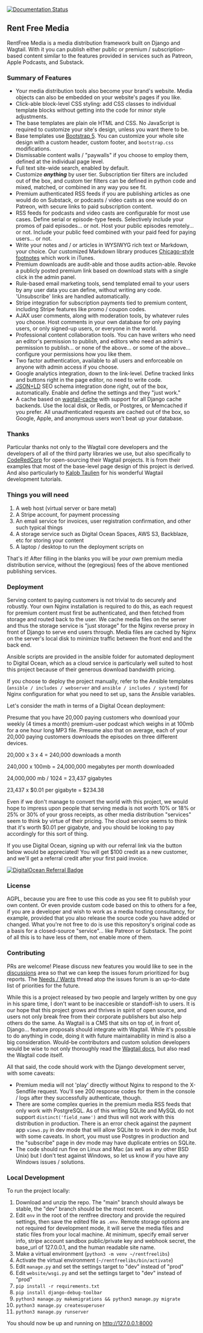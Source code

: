[![Documentation Status](https://readthedocs.org/projects/rentfreemedia/badge/?version=latest)](https://rentfreemedia.readthedocs.io/en/latest/?badge=latest)

## Rent Free Media

RentFree Media is a media distribution framework built on Django and Wagtail. With it you can publish either public or premium / subscription-based content similar to the features provided in services such as Patreon, Apple Podcasts, and Substack.

### Summary of Features

* Your media distribution tools also become your brand's website. Media objects can also be embedded on your website's pages if you like.
* Click-able block-level CSS styling: add CSS classes to individual template blocks without getting into the code for minor style adjustments.
* The base templates are plain ole HTML and CSS. No JavaScript is required to customize your site's design, unless you want there to be.
* Base templates use [Bootstrap 5](https://getbootstrap.com/docs/5.0/getting-started/introduction/). You can customize your whole site design with a custom header, custom footer, and `bootstrap.css` modifications.
* Dismissable content walls / "paywalls" if you choose to employ them, defined at the individual page level.
* Full text site-wide search, enabled by default.
* Customize ***anything*** by user tier. Subscription tier filters are included out of the box, and custom tier filters can be defined in python code and mixed, matched, or combined in any way you see fit.
* Premium authenticated RSS feeds if you are publishing articles as one would do on Substack, or podcasts / video casts as one would do on Patreon, with secure links to paid subscription content.
* RSS feeds for podcasts and video casts are configurable for most use cases. Define serial or episode-type feeds. Selectively include your promos of paid episodes... or not. Host your public episodes remotely... or not. Include your public feed combined with your paid feed for paying users... or not.
* Write your notes and / or articles in WYSIWYG rich text or Markdown, your choice. Our customized Markdown library produces [Chicago-style footnotes](https://www.chicagomanualofstyle.org/tools_citationguide.html) which work in iTunes.
* Premium downloads are audit-able and those audits action-able. Revoke a publicly posted premium link based on download stats with a single click in the admin panel.
* Rule-based email marketing tools, send templated email to your users by any user data you can define, without writing any code. 'Unsubscribe' links are handled automatically.
* Stripe integration for subscription payments tied to premium content, including Stripe features like promo / coupon codes.
* AJAX user comments, along with moderation tools, by whatever rules you choose.  Host comments in your own database for only paying users, or only signed-up users, or everyone in the world.
* Professional content collaboration tools. You can have writers who need an editor's permission to publish, and editors who need an admin's permission to publish... or none of the above... or some of the above... configure your permissions how you like them.
* Two factor authentication, available to all users and enforceable on anyone with admin access if you choose.
* Google analytics integration, down to the link-level. Define tracked links and buttons right in the page editor, no need to write code.
* [JSON+LD](https://json-ld.org/) SEO schema integration done right, out of the box, automatically.  Enable and define the settings and they "just work."
* A cache based on [wagtail-cache](https://docs.coderedcorp.com/wagtail-cache/) with support for all Django cache backends. Use the local disk, or Redis, or Postgres, or Memcached if you prefer. All unauthenticated requests are cached out of the box, so Google, Apple, and anonymous users won't beat up your database.

### Thanks
 
Particular thanks not only to the Wagtail core developers and the developers of all of the third party libraries we use, but also specifically to [CodeRedCorp](https://www.coderedcorp.com) for open-sourcing their Wagtail projects. It is from their examples that most of the base-level page design of this project is derived. And also particularly to [Kalob Taulien](https://github.com/KalobTaulien) for his wonderful Wagtail development tutorials. 

### Things you will need

1. A web host (virtual server or bare metal)
2. A Stripe account, for payment processing
3. An email service for invoices, user registration confirmation, and other such typical things
4. A storage service such as Digital Ocean Spaces, AWS S3, Backblaze, etc for storing your content
5. A laptop / desktop to run the deployment scripts on

That's it!  After filling in the blanks you will be *your own* premium media distribution service, without the (egregious) fees of the above mentioned publishing services.

### Deployment

Serving content to paying customers is not trivial to do securely and robustly. Your own Nginx installation is required to do this, as each request for premium content must first be authenticated, and then fetched from storage and routed back to the user. We cache media files on the server and thus the storage service is "just storage" for the Nginx reverse proxy in front of Django to serve end users through.  Media files are cached by Nginx on the server's local disk to minimize traffic between the front end and the back end. 

Ansible scripts are provided in the ansible folder for automated deployment to Digital Ocean, which as a cloud service is particularly well suited to host this project because of their generous download bandwidth pricing.

If you choose to deploy the project manually, refer to the Ansible templates (`ansible / includes / webserver` and `ansible / includes / systemd`) for Nginx configuration for what you need to set up, sans the Ansible variables. 

Let's consider the math in terms of a Digital Ocean deployment:

Presume that you have 20,000 paying customers who download your weekly (4 times a month) premium-user podcast which weighs in at 100mb for a one hour long MP3 file.  Presume also that on average, each of your 20,000 paying customers downloads the episodes on three different devices.

20,000 x 3 x 4 = 240,000 downloads a month

240,000 x 100mb = 24,000,000 megabytes per month downloaded

24,000,000 mb / 1024 = 23,437 gigabytes

23,437 x $0.01 per gigabyte = $234.38

Even if we don't manage to convert the world with this project, we would hope to impress upon people that serving media is not worth 10% or 18% or 25% or 30% of your gross receipts, as other media distribution "services" seem to think by virtue of their pricing. The cloud service seems to think that it's worth $0.01 per gigabyte, and you should be looking to pay accordingly for this sort of thing.

If you use Digital Ocean, signing up with our referral link via the button below would be appreciated!  You will get $100 credit as a new customer, and we'll get a referral credit after your first paid invoice.

<a href="https://www.digitalocean.com/?refcode=17eecba47b58&utm_campaign=Referral_Invite&utm_medium=Referral_Program&utm_source=badge"><img src="https://web-platforms.sfo2.cdn.digitaloceanspaces.com/WWW/Badge%201.svg" alt="DigitalOcean Referral Badge" /></a>

### License

AGPL, because you are free to use this code as you see fit to publish your own content. Or even provide custom code based on this to others for a fee, if you are a developer and wish to work as a media hosting consultancy, for example, provided that you also release the source code you have added or changed. What you're not free to do is use this repository's original code as a basis for a closed-source "service"... like Patreon or Substack.  The point of all this is to have less of them, not enable more of them.

### Contributing

PRs are welcome! Please discuss new features you would like to see in the [discussions](https://github.com/RentFreeMedia/rentfreemedia/discussions) area so that we can keep the issues forum prioritized for bug reports. The [Needs / Wants](https://github.com/RentFreeMedia/rentfreemedia/issues/2) thread atop the issues forum is an up-to-date list of priorities for the future.

While this is a project released by two people and largely written by one guy in his spare time, I don't want to be inaccesible or standoff-ish to users. It is our hope that this project grows and thrives in spirit of open source, and users not only break free from their corporate publishers but also help others do the same. As Wagtail is a CMS that sits on top of, in front of, Django... feature proposals should integrate with Wagtail. While it's possible to do anything in code, doing it with future maintainability in mind is also a big consideration. Would-be contributors and custom solution developers would be wise to not only thoroughly read the [Wagtail docs](https://docs.wagtail.org), but also read the Wagtail code itself. 

All that said, the code should work with the Django development server, with some caveats:

* Premium media will not 'play' directly without Nginx to respond to the X-Sendfile request. You'll see 200 response codes for them in the console / logs after they successfully authenticate, though.
* There are some complex queries in the premium media RSS feeds that only work with PostgreSQL. As of this writing SQLite and MySQL do not support `distinct('field_name')` and thus will not work with this distribution in production. There is an error check against the payment app `views.py` in dev mode that will allow SQLite to work in dev mode, but with some caveats. In short, you must use Postgres in production and the "subscribe" page in dev mode may have duplicate entries on SQLite.
* The code should run fine on Linux and Mac (as well as any other BSD Unix) but I don't test against Windows, so let us know if you have any Windows issues / solutions.

### Local Development

To run the project locally:

1. Download and unzip the repo. The "main" branch should always be stable, the "dev" branch should be the most recent.
2. Edit `env` in the root of the rentfree directory and provide the required settings, then save the edited file as `.env`. Remote storage options are not required for development mode, it will serve the media files and static files from your local machine. At minimum, specify email server info, stripe account sandbox public/private key and webhook secret, the base_url of 127.0.0.1, and the human readable site name.
3. Make a virtual environment (`python3 -m venv ~/rentfreelibs`)
4. Activate the virtual environment (`~/rentfreelibs/bin/activate`)
5. Edit `manage.py` and set the settings target to "dev" instead of "prod"
6. Edit `website/wsgi.py` and set the settings target to "dev" instead of "prod"
7. `pip install -r requirements.txt`
8. `pip install django-debug-toolbar`
9. `python3 manage.py makemigrations && python3 manage.py migrate`
10. `python3 manage.py createsuperuser`
11. `python3 manage.py runserver`

You should now be up and running on http://127.0.0.1:8000
